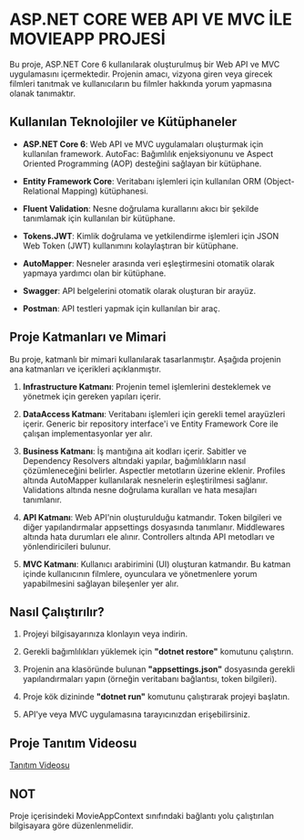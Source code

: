 # ASP.NET CORE WEB API VE MVC İLE MOVIEAPP PROJESİ

Bu proje, ASP.NET Core 6 kullanılarak oluşturulmuş bir Web API ve MVC uygulamasını içermektedir. Projenin amacı, vizyona giren veya girecek filmleri tanıtmak ve kullanıcıların bu filmler hakkında yorum yapmasına olanak tanımaktır.

## Kullanılan Teknolojiler ve Kütüphaneler

* **ASP.NET Core 6**: Web API ve MVC uygulamaları oluşturmak için kullanılan framework.
AutoFac: Bağımlılık enjeksiyonunu ve Aspect Oriented Programming (AOP) desteğini sağlayan bir kütüphane.

* **Entity Framework Core**: Veritabanı işlemleri için kullanılan ORM (Object-Relational Mapping) kütüphanesi.

* **Fluent Validation**: Nesne doğrulama kurallarını akıcı bir şekilde tanımlamak için kullanılan bir kütüphane.

* **Tokens.JWT**: Kimlik doğrulama ve yetkilendirme işlemleri için JSON Web Token (JWT) kullanımını kolaylaştıran bir kütüphane.

* **AutoMapper**: Nesneler arasında veri eşleştirmesini otomatik olarak yapmaya yardımcı olan bir kütüphane.

* **Swagger**: API belgelerini otomatik olarak oluşturan bir arayüz.

* **Postman**: API testleri yapmak için kullanılan bir araç.

## Proje Katmanları ve Mimari

Bu proje, katmanlı bir mimari kullanılarak tasarlanmıştır. Aşağıda projenin ana katmanları ve içerikleri açıklanmıştır.

1. **Infrastructure Katmanı**: Projenin temel işlemlerini desteklemek ve yönetmek için gereken yapıları içerir. 

2. **DataAccess Katmanı**: Veritabanı işlemleri için gerekli temel arayüzleri içerir. Generic bir repository interface'i ve Entity Framework Core ile çalışan implementasyonlar yer alır.

3. **Business Katmanı**: İş mantığına ait kodları içerir. Sabitler ve Dependency Resolvers altındaki yapılar, bağımlılıkların nasıl çözümleneceğini belirler. Aspectler metotların üzerine eklenir. Profiles altında AutoMapper kullanılarak nesnelerin eşleştirilmesi sağlanır. Validations altında nesne doğrulama kuralları ve hata mesajları tanımlanır.

4. **API Katmanı**: Web API'nin oluşturulduğu katmandır. Token bilgileri ve diğer yapılandırmalar appsettings dosyasında tanımlanır. Middlewares altında hata durumları ele alınır. Controllers altında API metodları ve yönlendiricileri bulunur.

5. **MVC Katmanı**: Kullanıcı arabirimini (UI) oluşturan katmandır. Bu katman içinde kullanıcının filmlere, oyunculara ve yönetmenlere yorum yapabilmesini sağlayan bileşenler yer alır.

## Nasıl Çalıştırılır?

1. Projeyi bilgisayarınıza klonlayın veya indirin.

2. Gerekli bağımlılıkları yüklemek için **"dotnet restore"** komutunu çalıştırın.

3. Projenin ana klasöründe bulunan **"appsettings.json"** dosyasında gerekli yapılandırmaları yapın (örneğin veritabanı bağlantısı, token bilgileri).

4. Proje kök dizininde **"dotnet run"** komutunu çalıştırarak projeyi başlatın.

5. API'ye veya MVC uygulamasına tarayıcınızdan erişebilirsiniz.

## Proje Tanıtım Videosu

[Tanıtım Videosu](https://www.youtube.com/watch?v=2Ii6Ee2u35Y)

## NOT

Proje içerisindeki MovieAppContext sınıfındaki bağlantı yolu çalıştırılan bilgisayara göre düzenlenmelidir.